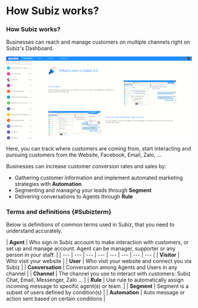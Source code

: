 # How Subiz works?

### How Subiz works?

Businesses can reach and manage customers on multiple channels right on Subiz's Dashboard.

![Subiz&apos;s Dashboard](../.gitbook/assets/screenshot_41.png)

Here, you can track where customers are coming from, start interacting and pursuing customers from the Website, Facebook, Email, Zalo, …

Businesses can increase customer conversion rates and sales by:

* Gathering customer information and implement automated marketing strategies with **Automation**
* Segmenting and managing your leads through **Segment**
* Delivering conversations to Agents through **Rule**

### **Terms and definitions** {#Subizterm}

Below is definitions of common terms used in Subiz, that you need to understand accurately.

| **Agent** | Who sign in Subiz account to make interaction with customers, or set up and manage account. Agent can be manager, supporter or any person in your staff. |
| --- | --- | --- | --- | --- | --- | --- | --- |
| **Visitor** | Who visit your website |
| **User** | Who visit your website and connect you via Subiz |
| **Conversation** | Conversation among Agents and Users in any channel |
| **Channel** | The channel you use to interact with customers: Subiz Chat, Email, Messenger, Zalo … |
| **Rule** | Use rule to automatically assign incoming message to specific agent\(s\) or team. |
| **Segment** | Segment is a subset of users defined by condition\(s\) |
| **Automation** | Auto message or action sent based on certain conditions |



